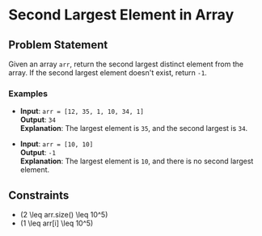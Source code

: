 # Second Largest Element in Array

## Problem Statement

Given an array `arr`, return the second largest distinct element from the array. If the second largest element doesn't exist, return `-1`.

### Examples

- **Input**: `arr = [12, 35, 1, 10, 34, 1]`  
  **Output**: `34`  
  **Explanation**: The largest element is `35`, and the second largest is `34`.

- **Input**: `arr = [10, 10]`  
  **Output**: `-1`  
  **Explanation**: The largest element is `10`, and there is no second largest element.

## Constraints

- \(2 \leq arr.size() \leq 10^5\)
- \(1 \leq arr[i] \leq 10^5\)
